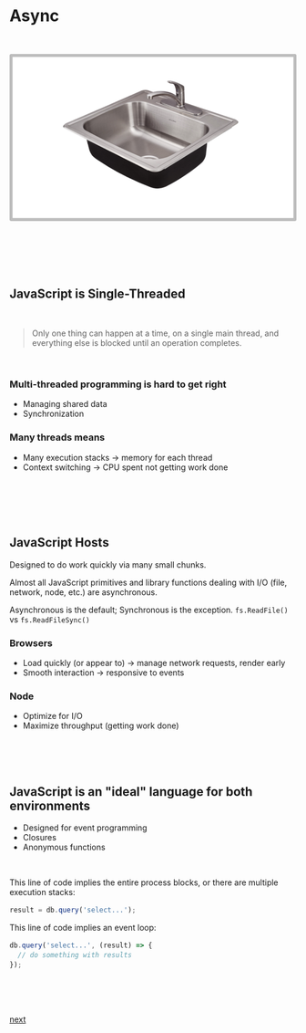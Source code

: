 # Async

<br/>

![sink.png](sink.png)

<br/></br><br/></br>

## JavaScript is Single-Threaded

<br/>

> Only one thing can happen at a time, on a single main thread,
> and everything else is blocked until an operation completes.

<br/>

### Multi-threaded programming is hard to get right
* Managing shared data
* Synchronization

### Many threads means
* Many execution stacks -> memory for each thread
* Context switching -> CPU spent not getting work done

<br/></br><br/></br>

## JavaScript Hosts

Designed to do work quickly via many small chunks.

Almost all JavaScript primitives and library functions dealing with I/O (file, network, node, etc.) are asynchronous.

Asynchronous is the default; Synchronous is the exception. `fs.ReadFile()` vs `fs.ReadFileSync()`

### Browsers
* Load quickly (or appear to) -> manage network requests, render early
* Smooth interaction -> responsive to events

### Node
* Optimize for I/O
* Maximize throughput (getting work done)

<br/><br/><br/>

## JavaScript is an "ideal" language for both environments
* Designed for event programming
* Closures
* Anonymous functions

<br/>

This line of code implies the entire process blocks, or there are multiple execution stacks:

```javascript
result = db.query('select...');
```

This line of code implies an event loop:

```javascript
db.query('select...', (result) => {
  // do something with results
});
```

<br/><br/><br/>

[next](../1100/a-step1100.md)
